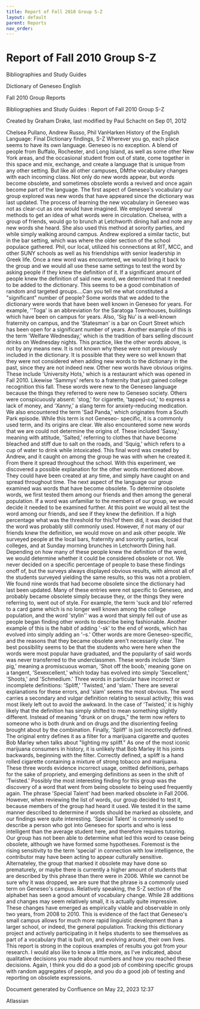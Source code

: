 ```yaml
---
title: Report of Fall 2010 Group S-Z
layout: default
parent: Reports
nav_order:
---
```


# Report of Fall 2010 Group S-Z

Bibliographies and Study Guides

Dictionary of Geneseo English

Fall 2010 Group Reports

Bibliographies and Study Guides : Report of Fall 2010 Group S-Z

Created by  Graham Drake, last modified by  Paul Schacht on Sep 01, 2012

Chelsea Pullano, Andrew Russo, Phil VanHarken  History of the English Language: Final Dictionary findings, S-Z  Wherever you go, each place seems to have its own language. Geneseo is no exception. A blend of people from Buffalo, Rochester, and Long Island, as well as some other New York areas, and the occasional student from out of state, come together in this space and mix, exchange, and create a language that is unique from any other setting. But like all other campuses, DMthe vocabulary changes with each incoming class. Not only do new words appear, but words become obsolete, and sometimes obsolete words a revived and once again become part of the language. The first aspect of Geneseo's vocabulary our group explored was new words that have appeared since the dictionary was last updated. The process of learning the new vocabulary in Geneseo was not as clear-cut as one would have imagined. We employed several methods to get an idea of what words were in circulation. Chelsea, with a group of friends, would go to brunch at Letchworth dining hall and note any new words she heard. She also used this method at sorority parties, and while simply walking around campus. Andrew explored a similar tactic, but in the bar setting, which was where the older section of the school populace gathered. Phil, our local, utilized his connections at RIT, MCC, and other SUNY schools as well as his friendships with senior leadership in Greek life. Once a new word was encountered, we would bring it back to the group and we would all use these same settings to test the word by asking people if they knew the definition of it. If a significant amount of people knew the definition of said new word, we determined that it needed to be added to the dictionary. This seems to be a good combination of random and targeted groups….Can you tell me what constituted a &quot;significant&quot; number of people? Some words that we added to the dictionary were words that have been well known in Geneseo for years. For example, ''Toga' is an abbreviation for the Saratoga Townhouses, buildings which have been on campus for years. Also, 'Sig Nu' is a well-known fraternity on campus, and the 'Statesman' is a bar on Court Street which has been open for a significant number of years. Another example of this is the term 'Welfare Wednesday,' which is the tradition of bars selling discount drinks on Wednesday nights. This practice, like the other words above, is not by any means new. It is not known why these were not previously included in the dictionary. It is possible that they were so well known that they were not considered when adding new words to the dictionary in the past, since they are not indeed new.  Other new words have obvious origins. These include 'University Hots,' which is a restaurant which was opened in Fall 2010. Likewise 'Sammys' refers to a fraternity that just gained college recognition this fall. These words were new to the Geneseo language because the things they referred to were new to Geneseo society. Others were conspicuously absent: 'stog,' for cigarette, 'tapped-out,' to express a lack of money, and 'Xanny,' a slang term for anxiety-reducing medication. We also encountered the term 'Sad Panda,' which originates from a South Park episode. While this term is not Geneseo- specific, it is a commonly used term, and its origins are clear.  We also encountered some new words that we are could not determine the origins of. These included 'Sassy,' meaning with attitude, 'Salted,' referring to clothes that have become bleached and stiff due to salt on the roads, and 'Squig,' which refers to a cup of water to drink while intoxicated. This final word was created by Andrew, and it caught on among the group he was with when he created it. From there it spread throughout the school. With this experiment, we discovered a possible explanation for the other words mentioned above. They could have been created at any time, and simply have caught on and spread throughout time.  The next aspect of the language our group examined was words that have become obsolete. To determine obsolete words, we first tested them among our friends and then among the general population. If a word was unfamiliar to the members of our group, we would decide it needed to be examined further. At this point we would all test the word among our friends, and see if they knew the definition. If a high percentage what was the threshold for this?of them did, it was decided that the word was probably still commonly used. However, if not many of our friends knew the definition, we would move on and ask other people. We surveyed people at the local bars, fraternity and sorority parties, local colleges, and at Sunday morning brunches in Letchworth Dining hall. Depending on how many of these people knew the definition of the word, we would determine whether it could be considered obsolete or not. We never decided on a specific percentage of people to base these findings onoff of, but the surveys always displayed obvious results, with almost all of the students surveyed yielding the same results, so this was not a problem.  We found nine words that had become obsolete since the dictionary had last been updated. Many of these entries were not specific to Geneseo, and probably became obsolete simply because they, or the things they were referring to, went out of style. For example, the term 'suck and blo' referred to a card game which is no longer well known among the college population, and the word 'stylin'' was a word that simply fell out of use as people began finding other words to describe being fashionable. Another example of this is the habit of adding '-sk' to the end of words, which has evolved into simply adding an '–s.' Other words are more Geneseo-specific, and the reasons that they became obsolete aren't necessarily clear. The best possibility seems to be that the students who were here when the words were most popular have graduated, and the popularity of said words was never transferred to the underclassmen. These words include 'Slam pig,' meaning a promiscuous woman, 'Shot off the boob,' meaning gone on a tangent, 'Sexexcellent,' which today has evolved into simply 'Sexcellent,' 'Shoots,' and 'Schmedium.'  Three words in particular have incorrect or incomplete definitions: 'Spliff,' 'Twisted,' and 'slam.' There are several explanations for these errors, and 'slam' seems the most obvious. The word carries a secondary and vulgar definition relating to sexual activity; this was most likely left out to avoid the awkward. In the case of 'Twisted,' it is highly likely that the definition has simply shifted to mean something slightly different. Instead of meaning &quot;drunk or on drugs,&quot; the term now refers to someone who is both drunk and on drugs and the disorienting feeling brought about by the combination. Finally, 'Spliff' is just incorrectly defined. The original entry defines it as a filter for a marijuana cigarette and quotes Bob Marley when talks about &quot;lighting my spliff.&quot; As one of the most iconic marijuana consumers in history, it is unlikely that Bob Marley lit his joints backwards, beginning with the filter. Correctly defined, a spliff is a hand rolled cigarette containing a mixture of strong tobacco and marijuana. These three words evidence incorrect usage, omitted definitions, perhaps for the sake of propriety, and emerging definitions as seen in the shift of 'Twisted.' Possibly the most interesting finding for this group was the discovery of a word that went from being obsolete to being used frequently again. The phrase 'Special Talent' had been marked obsolete in Fall 2006. However, when reviewing the list of words, our group decided to test it, because members of the group had heard it used. We tested it in the same manner described to determine if words should be marked as obsolete, and our findings were quite interesting. 'Special Talent' is commonly used to describe a person who got into Geneseo for sports and who is less intelligent than the average student here, and therefore requires tutoring. Our group has not been able to determine what led this word to cease being obsolete, although we have formed some hypotheses. Foremost is the rising sensitivity to the term 'special' in connection with low intelligence, the contributor may have been acting to appear culturally sensitive. Alternateley, the group that marked it obsolete may have done so prematurely, or maybe there is currently a higher amount of students that are described by this phrase than there were in 2006. While we cannot be sure why it was dropped, we are sure that the phrase is a commonly used term on Geneseo's campus. Relatively speaking, the S-Z section of the alphabet has seen a good amount of vocabulary change. While 28 additions and changes may seem relatively small, it is actually quite impressive. These changes have emerged as empirically viable and observable in only two years, from 2008 to 2010. This is evidence of the fact that Geneseo's small campus allows for much more rapid linguistic development than a larger school, or indeed, the general population. Tracking this dictionary project and actively participating in it helps students to see themselves as part of a vocabulary that is built on, and evolving around, their own lives.  This report is strong in the copious examples of results you got from your research. I would also like to know a little more, as I've indicated, about qualitative decisions you made about numbers and how you reached these decisions. Again, I think you did do a good job of combining specific groups with random aggregates of people, and you do a good job of testing and reporting on obsolete expressions.

Document generated by Confluence on May 22, 2023 12:37

Atlassian
